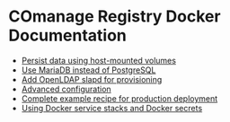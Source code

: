 <!--
COmanage Registry Docker documentation

Portions licensed to the University Corporation for Advanced Internet
Development, Inc. ("UCAID") under one or more contributor license agreements.
See the NOTICE file distributed with this work for additional information
regarding copyright ownership.

UCAID licenses this file to you under the Apache License, Version 2.0
(the "License"); you may not use this file except in compliance with the
License. You may obtain a copy of the License at:

http://www.apache.org/licenses/LICENSE-2.0

Unless required by applicable law or agreed to in writing, software
distributed under the License is distributed on an "AS IS" BASIS,
WITHOUT WARRANTIES OR CONDITIONS OF ANY KIND, either express or implied.
See the License for the specific language governing permissions and
limitations under the License.
-->

# COmanage Registry Docker Documentation

* [Persist data using host-mounted volumes](./basic-auth-postgres-persist.md)
* [Use MariaDB instead of PostgreSQL](./basic-auth-mariadb-persist.md)
* [Add OpenLDAP slapd for provisioning](./openldap-slapd.md)
* [Advanced configuration](./advanced-configuration.md)
* [Complete example recipe for production deployment](./shibboleth-sp-postgres-compose.md)
* [Using Docker service stacks and Docker secrets](./mod-auth-oidc-mariadb-stacks.md)


